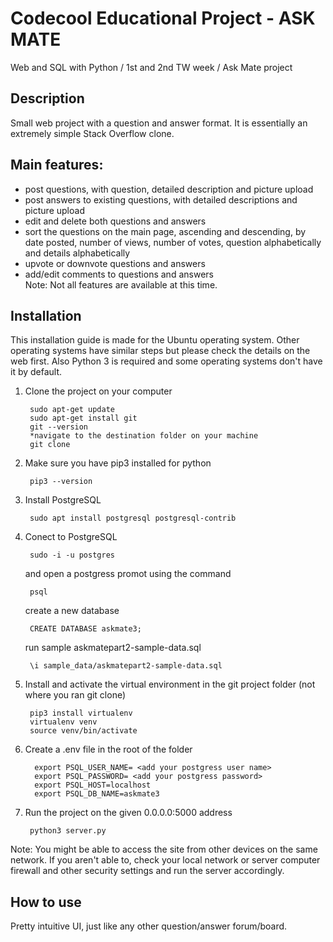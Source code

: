 # Codecool Educational Project - ASK MATE
Web and SQL with Python / 1st and 2nd TW week / Ask Mate project


## Description
Small web project with a question and answer format. It is essentially an
 extremely simple Stack Overflow clone.  
## Main features:
- post questions, with question, detailed description and picture upload
- post answers to existing questions, with detailed descriptions and picture upload
- edit and delete both questions and answers
- sort the questions on the main page, ascending and descending, by date posted,
number of views, number of votes, question alphabetically and details alphabetically
- upvote or downvote questions and answers
- add/edit comments to questions and answers  
Note: Not all features are available at this time.
## Installation
This installation guide is made for the Ubuntu operating system. Other operating 
systems have similar steps but please check the details on the web first. Also Python
3 is required and some operating systems don't have it by default.
1. Clone the project on your computer

        sudo apt-get update
        sudo apt-get install git
        git --version
        *navigate to the destination folder on your machine
        git clone 
        
2. Make sure you have pip3 installed for python

        pip3 --version

3. Install PostgreSQL

        sudo apt install postgresql postgresql-contrib

4. Conect to PostgreSQL

        sudo -i -u postgres

    and open a postgress promot using the command 

        psql

    create a new database
    
        CREATE DATABASE askmate3; 

    run sample askmatepart2-sample-data.sql

        \i sample_data/askmatepart2-sample-data.sql

        
5. Install and activate the virtual environment in the git project folder (not 
where you ran git clone)

        pip3 install virtualenv
        virtualenv venv
        source venv/bin/activate
        
6. Create  a .env file in the root of the folder 

         export PSQL_USER_NAME= <add your postgress user name>
         export PSQL_PASSWORD= <add your postgress password>
         export PSQL_HOST=localhost
         export PSQL_DB_NAME=askmate3
        
7. Run the project on the given 0.0.0.0:5000 address

        python3 server.py
        
Note: You might be able to access the site from other devices on the same network. 
If you aren't able to, check your local network or server computer firewall and 
other security settings and run the server accordingly. 
## How to use
Pretty intuitive UI, just like any other question/answer forum/board.
